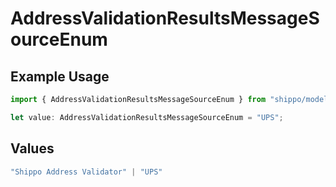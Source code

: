 # AddressValidationResultsMessageSourceEnum

## Example Usage

```typescript
import { AddressValidationResultsMessageSourceEnum } from "shippo/models/components";

let value: AddressValidationResultsMessageSourceEnum = "UPS";
```

## Values

```typescript
"Shippo Address Validator" | "UPS"
```